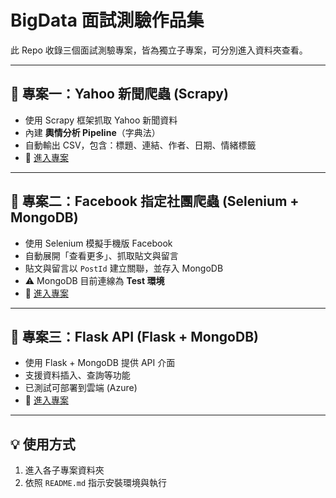 # BigData 面試測驗作品集

此 Repo 收錄三個面試測驗專案，皆為獨立子專案，可分別進入資料夾查看。

---

## 📌 專案一：Yahoo 新聞爬蟲 (Scrapy)
- 使用 Scrapy 框架抓取 Yahoo 新聞資料
- 內建 **輿情分析 Pipeline**（字典法）
- 自動輸出 CSV，包含：標題、連結、作者、日期、情緒標籤
- 📂 [進入專案](./YahooNews)

---

## 📌 專案二：Facebook 指定社團爬蟲 (Selenium + MongoDB)
- 使用 Selenium 模擬手機版 Facebook
- 自動展開「查看更多」、抓取貼文與留言
- 貼文與留言以 `PostId` 建立關聯，並存入 MongoDB
- ⚠️ MongoDB 目前連線為 **Test 環境**
- 📂 [進入專案](./Facebook)

---

## 📌 專案三：Flask API (Flask + MongoDB)
- 使用 Flask + MongoDB 提供 API 介面
- 支援資料插入、查詢等功能
- 已測試可部署到雲端 (Azure)
- 📂 [進入專案](./flask)

---

## 💡 使用方式
1. 進入各子專案資料夾
2. 依照 `README.md` 指示安裝環境與執行
